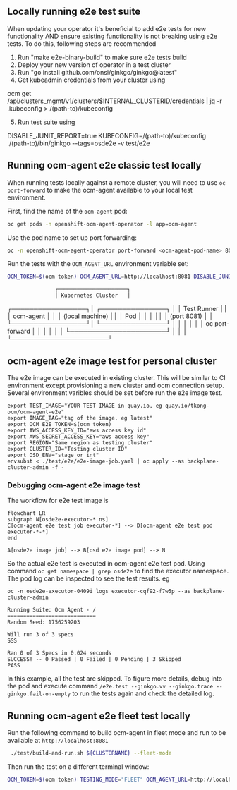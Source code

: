 ## Locally running e2e test suite
When updating your operator it's beneficial to add e2e tests for new functionality AND ensure existing functionality is not breaking using e2e tests. 
To do this, following steps are recommended

1. Run "make e2e-binary-build"  to make sure e2e tests build 
2. Deploy your new version of operator in a test cluster
3. Run "go install github.com/onsi/ginkgo/ginkgo@latest"
4. Get kubeadmin credentials from your cluster using 

ocm get /api/clusters_mgmt/v1/clusters/$INTERNAL_CLUSTERID/credentials | jq -r .kubeconfig > /(path-to)/kubeconfig

5. Run test suite using
 
DISABLE_JUNIT_REPORT=true KUBECONFIG=/(path-to)/kubeconfig  ./(path-to)/bin/ginkgo  --tags=osde2e -v test/e2e

## Running ocm-agent e2e classic test locally
When running tests locally against a remote cluster, you will need to use `oc port-forward` to make the ocm-agent available to your local test environment.

First, find the name of the `ocm-agent` pod:
```bash
oc get pods -n openshift-ocm-agent-operator -l app=ocm-agent
```

Use the pod name to set up port forwarding:
```bash
oc -n openshift-ocm-agent-operator port-forward <ocm-agent-pod-name> 8081:8081
```

Run the tests with the `OCM_AGENT_URL` environment variable set:
```bash
OCM_TOKEN=$(ocm token) OCM_AGENT_URL=http://localhost:8081 DISABLE_JUNIT_REPORT=true KUBECONFIG=/(path-to)/kubeconfig ./bin/ginkgo --tags=osde2e -v test/e2e
```

                   ┌──────────────────────┐
                   │ Kubernetes Cluster   │
┌─────────────────┐│    ┌───────────────┐ │
│   Test Runner   ││    │  ocm-agent    │ │
│ (local machine) ││    │     Pod       │ │
│                 ││    │   (port 8081) │ │
└─────────────────┘│    └───────────────┘ │
           │       │              │       │
           │  oc port-forward     │       │
           │       │              │       │
           └──────────────────────┘       │
                   │                      │
                   └──────────────────────┘

## ocm-agent e2e image test for personal cluster

The e2e image can be executed in existing cluster. This will be similar to CI environment except provisioning a new cluster and ocm connection setup.
Several environment varibles should be set before run the e2e image test.
```
export TEST_IMAGE="YOUR TEST IMAGE in quay.io, eg quay.io/tkong-ocm/ocm-agent-e2e"
export IMAGE_TAG="tag of the image, eg latest"
export OCM_E2E_TOKEN=$(ocm token)
export AWS_ACCESS_KEY_ID="aws access key id"
export AWS_SECRET_ACCESS_KEY="aws access key"
export REGION="Same region as testing cluster"
export CLUSTER_ID="Testing cluster ID"
export OSD_ENV="stage or int"
envsubst < ./test/e2e/e2e-image-job.yaml | oc apply --as backplane-cluster-admin -f -
```

### Debugging ocm-agent e2e image test
The workflow for e2e test image is

```mermaid
flowchart LR
subgraph N[osde2e-executor-* ns]
C[ocm-agent e2e test job executor-*] --> D[ocm-agent e2e test pod executor-*-*]
end

A[osde2e image job] --> B[osd e2e image pod] --> N
```

So the actual e2e test is executed in ocm-agent e2e test pod.
Using command `oc get namespace | grep osde2e` to find the executor namespace. The pod log can be inspected to see the test results. eg
```
oc -n osde2e-executor-0409i logs executor-cqf92-f7w5p --as backplane-cluster-admin

Running Suite: Ocm Agent - /
============================
Random Seed: 1756259203

Will run 3 of 3 specs
SSS

Ran 0 of 3 Specs in 0.024 seconds
SUCCESS! -- 0 Passed | 0 Failed | 0 Pending | 3 Skipped
PASS
```
In this example, all the test are skipped. To figure more details, debug into the pod and execute command `/e2e.test --ginkgo.vv --ginkgo.trace --ginkgo.fail-on-empty` to run the tests again and check the detailed log.

## Running ocm-agent e2e fleet test locally

Run the following command to build ocm-agent in fleet mode and run to be available at `http://localhost:8081`

```bash
 ./test/build-and-run.sh ${CLUSTERNAME} --fleet-mode
```
Then run the test on a different terminal window:
```bash
OCM_TOKEN=$(ocm token) TESTING_MODE="FLEET" OCM_AGENT_URL=http://localhost:8081 DISABLE_JUNIT_REPORT=true KUBECONFIG=/(path-to)/kubeconfig ./bin/ginkgo --tags=osde2e -v test/e2e
```
